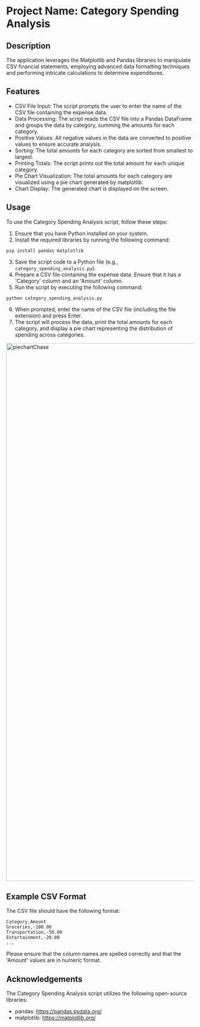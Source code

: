 # Project Name: Category Spending Analysis

## Description
The application leverages the Matplotlib and Pandas libraries to manipulate CSV financial statements,
employing advanced data formatting techniques and performing intricate calculations to determine expenditures.

## Features
- CSV File Input: The script prompts the user to enter the name of the CSV file containing the expense data.
- Data Processing: The script reads the CSV file into a Pandas DataFrame and groups the data by category, summing the amounts for each category.
- Positive Values: All negative values in the data are converted to positive values to ensure accurate analysis.
- Sorting: The total amounts for each category are sorted from smallest to largest.
- Printing Totals: The script prints out the total amount for each unique category.
- Pie Chart Visualization: The total amounts for each category are visualized using a pie chart generated by matplotlib.
- Chart Display: The generated chart is displayed on the screen.

## Usage
To use the Category Spending Analysis script, follow these steps:

1. Ensure that you have Python installed on your system.
2. Install the required libraries by running the following command:
```
pip install pandas matplotlib
```
3. Save the script code to a Python file (e.g., `category_spending_analysis.py`).
4. Prepare a CSV file containing the expense data. Ensure that it has a 'Category' column and an 'Amount' column.
5. Run the script by executing the following command:
```
python category_spending_analysis.py
```
6. When prompted, enter the name of the CSV file (including the file extension) and press Enter.
7. The script will process the data, print the total amounts for each category, and display a pie chart representing the distribution of spending across categories.

<img width="1440" alt="piechartChase" src="https://github.com/Sailormoon10/spendingTracker/assets/68756541/68f60a02-3772-4e2c-9d44-5cc1931a6dd2">

## Example CSV Format
The CSV file should have the following format:

```
Category,Amount
Groceries,-100.00
Transportation,-50.00
Entertainment,-20.00
...
```
Please ensure that the column names are spelled correctly and that the 'Amount' values are in numeric format.

## Acknowledgements
The Category Spending Analysis script utilizes the following open-source libraries:

- pandas: https://pandas.pydata.org/
- matplotlib: https://matplotlib.org/

